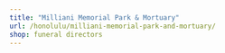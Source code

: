 ```yaml
---
title: "Milliani Memorial Park & Mortuary"
url: /honolulu/milliani-memorial-park-and-mortuary/
shop: funeral directors
---
```

